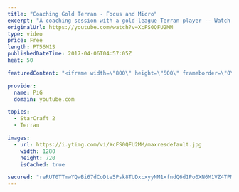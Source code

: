 ```yaml
---
title: "Coaching Gold Terran - Focus and Micro"
excerpt: "A coaching session with a gold-league Terran player -- Watch live at https://www.twitch.tv/x5_pig"
originalUrl: https://youtube.com/watch?v=XcFS0QFU2MM
type: video
price: Free
length: PT56M1S
publishedDateTime: 2017-04-06T04:57:05Z
heat: 50

featuredContent: "<iframe width=\"800\" height=\"500\" frameborder=\"0\" src=\"https://www.youtube.com/embed/XcFS0QFU2MM\" allow=\"accelerometer; autoplay; encrypted-media; gyroscope; picture-in-picture\" allowfullscreen></iframe>"

provider:
  name: PiG
  domain: youtube.com

topics:
  - StarCraft 2
  - Terran

images:
  - url: https://i.ytimg.com/vi/XcFS0QFU2MM/maxresdefault.jpg
    width: 1280
    height: 720
    isCached: true

secured: "reRUT0TTmwYQwBi67dCoDte5Psk8TUDxcxyyNM1xfndQ6d1Po0XN6M1VZ4TPMHSxuMqs4vsFJTFuEvEgf0WZCH1MH1t/lFuH4JjBVGPcjEQTiOXWp7GV7nStKIbZXrscCrgnkfwvpJzMgh6cQWmByIVR69jF5SdqelEcRA0/tcb3GtwVcDgd3BCy4E3G6gVFy9RtNPgVgXJEmvv1pbljk0L6Up0lPlXJRU/WTbnsMiGS6nB5/+ulOMOw/bFXYlwjXbHR1Ip8UX0QtvFkPhaM2GQqWBIjgbnaqkBgqDqZwT1IvbWBrGvxgV2nCRbjvtse0buN8+yCCQmkCUWkI8+h5i6lBWKKRPsWGNdjPMGhLHB8piEFOWDgP129U+nAkLgtkw3tN64vSQ3DZBiY5VvROhP8bxRVq7jhO4J3LU+Khlk=;aqxf3+8sAurRb8FGgVKz9w=="
---
```


